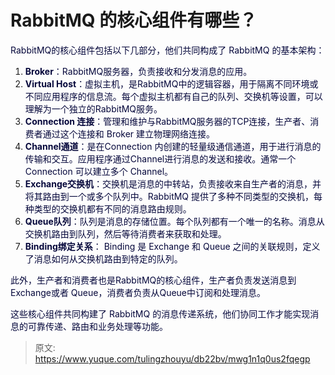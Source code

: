 # RabbitMQ 的核心组件有哪些？

<font style="color:rgb(5, 7, 59);">RabbitMQ的核心组件包括以下几部分，他们共同构成了 RabbitMQ 的基本架构：</font>

1. **<font style="color:rgb(5, 7, 59);">Broker</font>**<font style="color:rgb(5, 7, 59);">：RabbitMQ服务器，负责接收和分发消息的应用。</font>
2. **<font style="color:rgb(5, 7, 59);">Virtual Host</font>**<font style="color:rgb(5, 7, 59);">：虚拟主机，是RabbitMQ中的逻辑容器，用于隔离不同环境或不同应用程序的信息流。每个虚拟主机都有自己的队列、交换机等设置，可以理解为一个独立的RabbitMQ服务。</font>
3. **<font style="color:rgb(5, 7, 59);">Connection 连接</font>**<font style="color:rgb(5, 7, 59);">：管理和维护与RabbitMQ服务器的TCP连接，生产者、消费者通过这个连接和 Broker 建立物理网络连接。</font>
4. **<font style="color:rgb(5, 7, 59);">Channel通道</font>**<font style="color:rgb(5, 7, 59);">：是在Connection 内创建的轻量级通信通道，用于进行消息的传输和交互。应用程序通过Channel进行消息的发送和接收。通常一个 Connection 可以建立多个 Channel。</font>
5. **<font style="color:rgb(5, 7, 59);">Exchange交换机</font>**<font style="color:rgb(5, 7, 59);">：交换机是消息的中转站，负责接收来自生产者的消息，并将其路由到一个或多个队列中。RabbitMQ 提供了多种不同类型的交换机，每种类型的交换机都有不同的消息路由规则。</font>
6. **<font style="color:rgb(5, 7, 59);">Queue队列</font>**<font style="color:rgb(5, 7, 59);">：队列是消息的存储位置。每个队列都有一个唯一的名称。消息从交换机路由到队列，然后等待消费者来获取和处理。</font>
7. **<font style="color:rgb(5, 7, 59);">Binding绑定关系</font>**<font style="color:rgb(5, 7, 59);">： Binding 是 Exchange 和 Queue 之间的关联规则，定义了消息如何从交换机路由到特定的队列。</font>

<font style="color:rgb(5, 7, 59);">此外，生产者和消费者也是RabbitMQ的核心组件，生产者负责发送消息到Exchange或者 Queue，消费者负责从Queue中订阅和处理消息。</font>

<font style="color:rgb(5, 7, 59);">这些核心组件共同构建了 RabbitMQ 的消息传递系统，他们协同工作才能实现消息的可靠传递、路由和业务处理等功能。</font>



> 原文: <https://www.yuque.com/tulingzhouyu/db22bv/mwg1n1q0us2fqegp>
